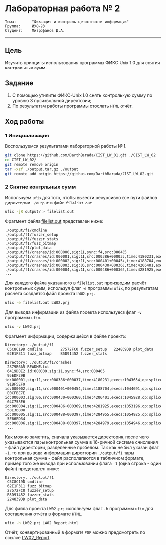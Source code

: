 # Лабораторная работа № 2
```
Тема:		"Фиксация и контроль целостности информации"
Группа:		ИУ8-93
Студент:	Митрофанов Д.А.
```
---
## Цель
Изучить принципы использования программы ФИКС Unix 1.0 для снятия контрольных сумм.
## Задание
1. С помощью утилиты ФИКС-Unix 1.0 снять контрольную сумму по уровню 3 произвольной директории; 
2. По результатам работы программы отослать `HTML` отчёт.
## Ход работы
### 1 Инициализация
Воспользуемся результатами лабораторной работы № 1.
```bash
git clone https://github.com/DarthBarada/CIST_LW_01.git ./CIST_LW_02
cd CIST_LW_02/
git remote remove origin
tar -xzf ./output.tar.gz ./output
git remote add origin https://github.com/DarthBarada/CIST_LW_02.git
``` 
### 2 Снятие контрльных сумм
Используем `ufix` для того, чтобы вывести рекурсивно все пути файлов директории `./output` в файл `filelist.out`.
```bash
ufix -jR output/ > filelist.out
```
Фрагмент файла [filelist.out](filelist.out) представлен ниже:
```
./output/f1/cmdline
./output/f1/fuzzer_setup
./output/f1/fuzzer_stats
./output/f1/fuzz_bitmap
./output/f1/plot_data
./output/f1/crashes/id:000000,sig:11,sync:f4,src:000405
./output/f1/crashes/id:000001,sig:11,src:000386+000037,time:4180231,execs:1043654,op:splice,rep:8
./output/f1/crashes/id:000002,sig:11,src:000401+000454,time:4188704,execs:1044691,op:splice,rep:2
./output/f1/crashes/id:000003,sig:06,src:000430+000360,time:4206401,execs:1045928,op:splice,rep:8
./output/f1/crashes/id:000004,sig:11,src:000486+000369,time:4281925,execs:1053196,op:splice,rep:2
...
```
Для каждого файла указанного в `filelist.out` производим расчёт контрольных сумм, используя флаг `-e` программы `ufix`, по результатам расчёта создаётся файл проекта `LW02.prj`.
```bash
ufix -e filelist.out LW02.prj
```
Для вывода информации из файла проекта используеся флаг `-v` программы `ufix`.
```bash
ufix -v LW02.prj
```
Фрагмент информации, содержащейся в файле проекта:
```
Directory: ./output/f1
 C5C8C19D cmdline        27572FC0 fuzzer_setup   224839DD plot_data
 62E1F311 fuzz_bitmap    B5D91452 fuzzer_stats

Directory: ./output/f1/crashes
 2379B6A5 README.txt
 6419D0E2 id:000000,sig:11,sync:f4,src:000405
 95EDF29B id:000001,sig:11,src:000386+000037,time:4180231,execs:1043654,op:splice,rep:8
 91BF5EF9 id:000002,sig:11,src:000401+000454,time:4188704,execs:1044691,op:splice,rep:2
 E0CFBE7E id:000003,sig:06,src:000430+000360,time:4206401,execs:1045928,op:splice,rep:8
 04C758E6 id:000004,sig:11,src:000486+000369,time:4281925,execs:1053196,op:splice,rep:2
 58E3BB08 id:000005,sig:11,src:000488+000397,time:4284955,execs:1054925,op:splice,rep:4
 5E66ED34 id:000006,sig:11,src:000488+000397,time:4284979,execs:1054946,op:splice,rep:8
 ...
```
Как можно заметить, сначала указывается директория, после чего указываются пары контрольная сумма в 16-ричной системе счисления - файл директории, разделённые пробелом. Так как не был указан флаг `-1`, то при выводе информации директории `./output/f1` пары контрольная сумма - файл располагаются в табличном формате, пример того же вывода при использовании флага `-1` (одна строка - один файл) представлен ниже:
```   
Directory: ./output/f1
 C5C8C19D cmdline
 62E1F311 fuzz_bitmap
 27572FC0 fuzzer_setup
 B5D91452 fuzzer_stats
 224839DD plot_data
```
Для файла проекта `LW02.prj` используем флаг `-h` программы `ufix` для составления отчёта в формате `HTML`.
```bash
ufix -h LW02.prj LW02_Report.html
```
Отчёт, конвертированный в формате `PDF` можно предсмотреть по ссылке [LW02_Report](LW02_Report.pdf).
